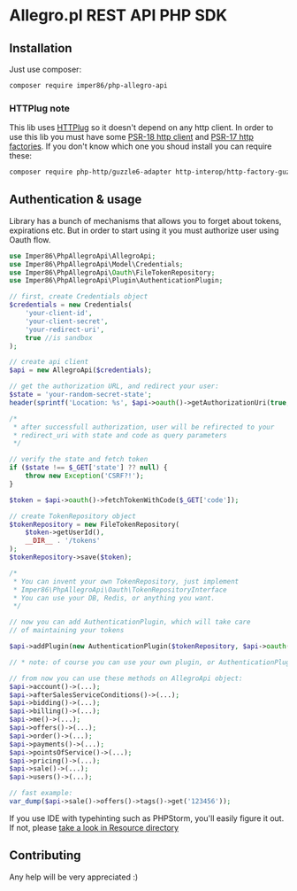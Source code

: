 # Allegro.pl REST API PHP SDK

## Installation

Just use composer:
```sh
composer require imper86/php-allegro-api
```

### HTTPlug note
This lib uses [HTTPlug](https://github.com/php-http/httplug)
so it doesn't depend on any http client. In order to use this
lib you must have some [PSR-18 http client](https://www.php-fig.org/psr/psr-18)
and [PSR-17 http factories](https://www.php-fig.org/psr/psr-17).
If you don't know which one you shoud install you can require
these:

```sh
composer require php-http/guzzle6-adapter http-interop/http-factory-guzzle
```

## Authentication & usage
Library has a bunch of mechanisms that allows you to forget about
tokens, expirations etc. But in order to start using it you must
authorize user using Oauth flow.

```php
use Imper86\PhpAllegroApi\AllegroApi;
use Imper86\PhpAllegroApi\Model\Credentials;
use Imper86\PhpAllegroApi\Oauth\FileTokenRepository;
use Imper86\PhpAllegroApi\Plugin\AuthenticationPlugin;

// first, create Credentials object
$credentials = new Credentials(
    'your-client-id',
    'your-client-secret',
    'your-redirect-uri',
    true //is sandbox
);

// create api client
$api = new AllegroApi($credentials);

// get the authorization URL, and redirect your user:
$state = 'your-random-secret-state';
header(sprintf('Location: %s', $api->oauth()->getAuthorizationUri(true, $state)));

/*
 * after successfull authorization, user will be refirected to your
 * redirect_uri with state and code as query parameters
 */

// verify the state and fetch token
if ($state !== $_GET['state'] ?? null) {
    throw new Exception('CSRF?!');
}

$token = $api->oauth()->fetchTokenWithCode($_GET['code']);

// create TokenRepository object
$tokenRepository = new FileTokenRepository(
    $token->getUserId(), 
    __DIR__ . '/tokens'
);
$tokenRepository->save($token);

/*
 * You can invent your own TokenRepository, just implement
 * Imper86\PhpAllegroApi\Oauth\TokenRepositoryInterface
 * You can use your DB, Redis, or anything you want.
 */

// now you can add AuthenticationPlugin, which will take care
// of maintaining your tokens

$api->addPlugin(new AuthenticationPlugin($tokenRepository, $api->oauth()));

// * note: of course you can use your own plugin, or AuthenticationPlugin from HTTPlug library

// from now you can use these methods on AllegroApi object:
$api->account()->(...);
$api->afterSalesServiceConditions()->(...);
$api->bidding()->(...);
$api->billing()->(...);
$api->me()->(...);
$api->offers()->(...);
$api->order()->(...);
$api->payments()->(...);
$api->pointsOfService()->(...);
$api->pricing()->(...);
$api->sale()->(...);
$api->users()->(...);

// fast example:
var_dump($api->sale()->offers()->tags()->get('123456'));
```

If you use IDE with typehinting such as PHPStorm, you'll easily 
figure it out. If not, please 
[take a look in Resource directory](src/Resource)

## Contributing
Any help will be very appreciated :)
